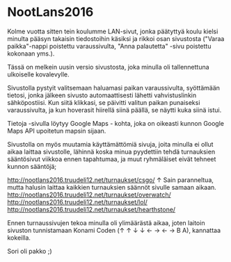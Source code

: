 # NootLans2016
Kolme vuotta sitten tein koulumme LAN-sivut, jonka päätyttyä koulu kielsi minulta pääsyn takaisin tiedostoihin käsiksi ja rikkoi osan sivustosta ("Varaa paikka"-nappi poistettu varaussivulta, "Anna palautetta" -sivu poistettu kokonaan yms.).

Tässä on melkein uusin versio sivustosta, joka minulla oli tallennettuna ulkoiselle kovalevylle.

Sivustolla pystyit valitsemaan haluamasi paikan varaussivulta, syöttämään tietosi, jonka jälkeen sivusto automaattisesti lähetti vahvistuslinkin sähköpostiisi. Kun siitä klikkasi, se päivitti valitun paikan punaiseksi varaussivulta, ja kun hoverasit hiirellä siinä päällä, se näytti kuka siinä istui.

Tietoja -sivulla löytyy Google Maps - kohta, joka on oikeasti kunnon Google Maps API upoitetun mapsin sijaan.

Sivustolla on myös muutamia käyttämättömiä sivuja, joita minulla ei ollut aikaa laittaa sivustolle, lähinnä koska minua pyydettiin tehdä turnauksien sääntösivut viikkoa ennen tapahtumaa, ja muut ryhmäläiset eivät tehneet kunnon sääntöjä;

http://nootlans2016.truudeli12.net/turnaukset/csgo/
 ↑ Sain paranneltua, mutta halusin laittaa kaikkien turnauksien säännöt sivulle samaan aikaan.
http://nootlans2016.truudeli12.net/turnaukset/overwatch/
http://nootlans2016.truudeli12.net/turnaukset/lol/
http://nootlans2016.truudeli12.net/turnaukset/hearthstone/

Ennen turnaussivujen tekoa minulla oli ylimäärästä aikaa, joten laitoin sivuston tunnistamaan Konami Coden
(↑ ↑ ↓ ↓ ← → ← → B A), kannattaa kokeilla.

Sori oli pakko ;)
